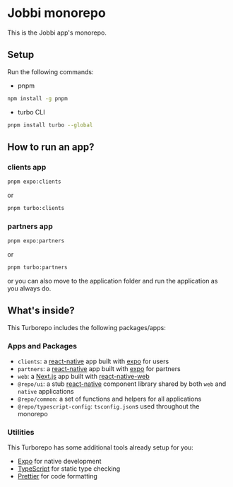 # Jobbi monorepo

This is the Jobbi app's monorepo.

## Setup

Run the following commands:

- pnpm
```sh
npm install -g pnpm
```
- turbo CLI
```sh
pnpm install turbo --global
```

## How to run an app?

### clients app

```sh
pnpm expo:clients
```
or
```sh
pnpm turbo:clients
```

### partners app

```sh
pnpm expo:partners
```
or
```sh
pnpm turbo:partners
```
or you can also move to the application folder and run the application as you always do.

## What's inside?

This Turborepo includes the following packages/apps:

### Apps and Packages

- `clients`: a [react-native](https://reactnative.dev/) app built with [expo](https://docs.expo.dev/) for users
- `partners`: a [react-native](https://reactnative.dev/) app built with [expo](https://docs.expo.dev/) for partners
- `web`: a [Next.js](https://nextjs.org/) app built with [react-native-web](https://necolas.github.io/react-native-web/)
- `@repo/ui`: a stub [react-native](https://reactnative.dev/) component library shared by both `web` and `native` applications
- `@repo/common`: a set of functions and helpers for all applications
- `@repo/typescript-config`: `tsconfig.json`s used throughout the monorepo

### Utilities

This Turborepo has some additional tools already setup for you:

- [Expo](https://docs.expo.dev/) for native development
- [TypeScript](https://www.typescriptlang.org/) for static type checking
- [Prettier](https://prettier.io) for code formatting
